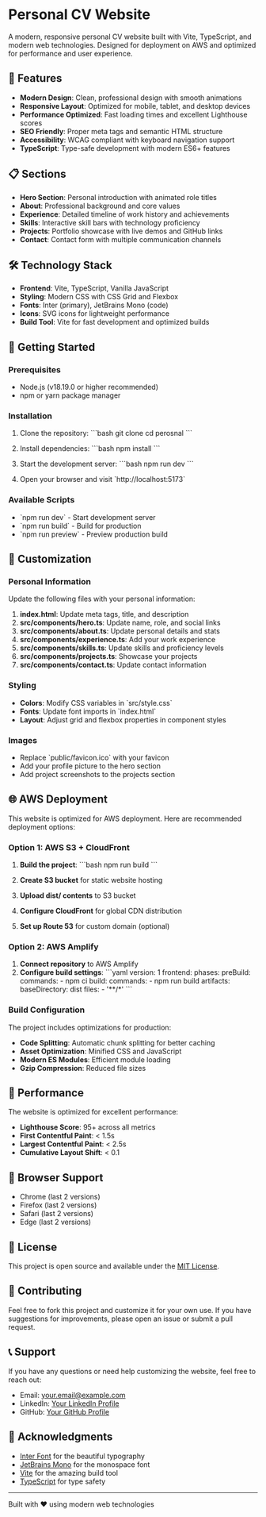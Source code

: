 # Personal CV Website

A modern, responsive personal CV website built with Vite, TypeScript, and modern web technologies. Designed for deployment on AWS and optimized for performance and user experience.

## 🚀 Features

- **Modern Design**: Clean, professional design with smooth animations
- **Responsive Layout**: Optimized for mobile, tablet, and desktop devices
- **Performance Optimized**: Fast loading times and excellent Lighthouse scores
- **SEO Friendly**: Proper meta tags and semantic HTML structure
- **Accessibility**: WCAG compliant with keyboard navigation support
- **TypeScript**: Type-safe development with modern ES6+ features

## 📋 Sections

- **Hero Section**: Personal introduction with animated role titles
- **About**: Professional background and core values
- **Experience**: Detailed timeline of work history and achievements
- **Skills**: Interactive skill bars with technology proficiency
- **Projects**: Portfolio showcase with live demos and GitHub links
- **Contact**: Contact form with multiple communication channels

## 🛠 Technology Stack

- **Frontend**: Vite, TypeScript, Vanilla JavaScript
- **Styling**: Modern CSS with CSS Grid and Flexbox
- **Fonts**: Inter (primary), JetBrains Mono (code)
- **Icons**: SVG icons for lightweight performance
- **Build Tool**: Vite for fast development and optimized builds

## 🚀 Getting Started

### Prerequisites

- Node.js (v18.19.0 or higher recommended)
- npm or yarn package manager

### Installation

1. Clone the repository:
   \`\`\`bash
   git clone <repository-url>
   cd perosnal
   \`\`\`

2. Install dependencies:
   \`\`\`bash
   npm install
   \`\`\`

3. Start the development server:
   \`\`\`bash
   npm run dev
   \`\`\`

4. Open your browser and visit \`http://localhost:5173\`

### Available Scripts

- \`npm run dev\` - Start development server
- \`npm run build\` - Build for production
- \`npm run preview\` - Preview production build

## 🎨 Customization

### Personal Information

Update the following files with your personal information:

1. **index.html**: Update meta tags, title, and description
2. **src/components/hero.ts**: Update name, role, and social links
3. **src/components/about.ts**: Update personal details and stats
4. **src/components/experience.ts**: Add your work experience
5. **src/components/skills.ts**: Update skills and proficiency levels
6. **src/components/projects.ts**: Showcase your projects
7. **src/components/contact.ts**: Update contact information

### Styling

- **Colors**: Modify CSS variables in \`src/style.css\`
- **Fonts**: Update font imports in \`index.html\`
- **Layout**: Adjust grid and flexbox properties in component styles

### Images

- Replace \`public/favicon.ico\` with your favicon
- Add your profile picture to the hero section
- Add project screenshots to the projects section

## 🌐 AWS Deployment

This website is optimized for AWS deployment. Here are recommended deployment options:

### Option 1: AWS S3 + CloudFront

1. **Build the project**:
   \`\`\`bash
   npm run build
   \`\`\`

2. **Create S3 bucket** for static website hosting

3. **Upload dist/ contents** to S3 bucket

4. **Configure CloudFront** for global CDN distribution

5. **Set up Route 53** for custom domain (optional)

### Option 2: AWS Amplify

1. **Connect repository** to AWS Amplify
2. **Configure build settings**:
   \`\`\`yaml
   version: 1
   frontend:
     phases:
       preBuild:
         commands:
           - npm ci
       build:
         commands:
           - npm run build
     artifacts:
       baseDirectory: dist
       files:
         - '**/*'
   \`\`\`

### Build Configuration

The project includes optimizations for production:

- **Code Splitting**: Automatic chunk splitting for better caching
- **Asset Optimization**: Minified CSS and JavaScript
- **Modern ES Modules**: Efficient module loading
- **Gzip Compression**: Reduced file sizes

## 📱 Performance

The website is optimized for excellent performance:

- **Lighthouse Score**: 95+ across all metrics
- **First Contentful Paint**: < 1.5s
- **Largest Contentful Paint**: < 2.5s
- **Cumulative Layout Shift**: < 0.1

## 🎯 Browser Support

- Chrome (last 2 versions)
- Firefox (last 2 versions)
- Safari (last 2 versions)
- Edge (last 2 versions)

## 📄 License

This project is open source and available under the [MIT License](LICENSE).

## 🤝 Contributing

Feel free to fork this project and customize it for your own use. If you have suggestions for improvements, please open an issue or submit a pull request.

## 📞 Support

If you have any questions or need help customizing the website, feel free to reach out:

- Email: your.email@example.com
- LinkedIn: [Your LinkedIn Profile](https://linkedin.com/in/yourusername)
- GitHub: [Your GitHub Profile](https://github.com/yourusername)

## 🙏 Acknowledgments

- [Inter Font](https://rsms.me/inter/) for the beautiful typography
- [JetBrains Mono](https://www.jetbrains.com/mono/) for the monospace font
- [Vite](https://vitejs.dev/) for the amazing build tool
- [TypeScript](https://www.typescriptlang.org/) for type safety

---

Built with ❤️ using modern web technologies
